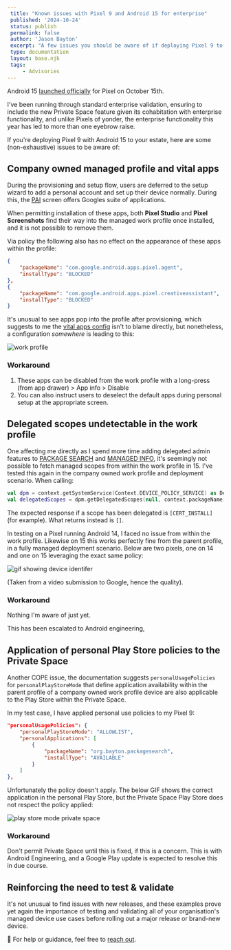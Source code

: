 ```yaml
---
 title: "Known issues with Pixel 9 and Android 15 for enterprise"
 published: '2024-10-24'
 status: publish
 permalink: false
 author: 'Jason Bayton'
 excerpt: "A few issues you should be aware of if deploying Pixel 9 to your estate."
 type: documentation
 layout: base.njk
 tags:
     - Advisories
---
```

Android 15 [launched officially](https://blog.google/products/android/android-15/) for Pixel on October 15th. 

I've been running through standard enterprise validation, ensuring to include the new Private Space feature given its cohabitation with enterprise functionality, and unlike Pixels of yonder, the enterprise functionality this year has led to more than one eyebrow raise.

If you're deploying Pixel 9 with Android 15 to your estate, here are some (non-exhaustive) issues to be aware of:

## Company owned managed profile and vital apps

During the provisioning and setup flow, users are deferred to the setup wizard to add a personal account and set up their device normally. During this, the [PAI](https://bayton.org/blog/2024/03/play-auto-install/) screen offers Googles suite of applications.

When permitting installation of these apps, both **Pixel Studio** and **Pixel Screenshots** find their way into the managed work profile once installed, and it is not possible to remove them. 

Via policy the following also has no effect on the appearance of these apps within the profile:

```json
{
    "packageName": "com.google.android.apps.pixel.agent",
    "installType": "BLOCKED"
},
{
    "packageName": "com.google.android.apps.pixel.creativeassistant",
    "installType": "BLOCKED"
}
```

It's unusual to see apps pop into the profile after provisioning, which suggests to me the [vital apps config](/android/what-are-vital-apps/) isn't to blame directly, but nonetheless, a configuration _somewhere_ is leading to this:

![work profile](https://cdn.bayton.org/uploads/2024/screenshot-1729773116591.png)

### Workaround

1. These apps can be disabled from the work profile with a long-press (from app drawer) > App info > Disable 
2. You can also instruct users to deselect the default apps during personal setup at the appropriate screen.

## Delegated scopes undetectable in the work profile

One affecting me directly as I spend more time adding delegated admin features to [PACKAGE SEARCH](/projects/package-search) and [MANAGED INFO](/projects/managed-info), it's seemingly not possible to fetch managed scopes from within the work profile in 15. I've tested this again in the company owned work profile and deployment scenario. When calling:

```kotlin
val dpm = context.getSystemService(Context.DEVICE_POLICY_SERVICE) as DevicePolicyManager
val delegatedScopes = dpm.getDelegatedScopes(null, context.packageName)
```

The expected response if a scope has been delegated is `[CERT_INSTALL]` (for example). What returns instead is `[]`. 

In testing on a Pixel running Android 14, I faced no issue from within the work profile. Likewise on 15 this works perfectly fine from the parent profile, in a fully managed deployment scenario. Below are two pixels, one on 14 and one on 15 leveraging the exact same policy:

![gif showing device identifer](https://cdn.bayton.org/uploads/2024/2024-10-24_14.06.54.gif)

(Taken from a video submission to Google, hence the quality).

### Workaround

Nothing I'm aware of just yet. 

This has been escalated to Android engineering,

## Application of personal Play Store policies to the Private Space 

Another COPE issue, the documentation suggests `personalUsagePolicies` for `personalPlayStoreMode` that define application availability within the parent profile of a company owned work profile device are also applicable to the Play Store within the Private Space.

In my test case, I have applied personal use policies to my Pixel 9:

```json
"personalUsagePolicies": {
    "personalPlayStoreMode": "ALLOWLIST",
    "personalApplications": [
        {
            "packageName": "org.bayton.packagesearch",
            "installType": "AVAILABLE"
        }
    ]
},
```

Unfortunately the policy doesn't apply. The below GIF shows the correct application in the personal Play Store, but the Private Space Play Store does not respect the policy applied:

![play store mode private space](https://cdn.bayton.org/uploads/2024/2024-10-24_13.50.52.gif)

### Workaround

Don't permit Private Space until this is fixed, if this is a concern. This is with Android Engineering, and a Google Play update is expected to resolve this in due course.

## Reinforcing the need to test & validate

It's not unusual to find issues with new releases, and these examples prove yet again the importance of testing and validating all of your organisation's managed device use cases before rolling out a major release or brand-new device.

🛟 For help or guidance, feel free to [reach out](/support/).
